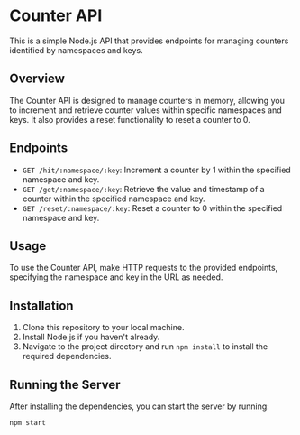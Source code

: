 # Counter API

This is a simple Node.js API that provides endpoints for managing counters identified by namespaces and keys.

## Overview

The Counter API is designed to manage counters in memory, allowing you to increment and retrieve counter values within specific namespaces and keys. It also provides a reset functionality to reset a counter to 0.

## Endpoints

- `GET /hit/:namespace/:key`: Increment a counter by 1 within the specified namespace and key.
- `GET /get/:namespace/:key`: Retrieve the value and timestamp of a counter within the specified namespace and key.
- `GET /reset/:namespace/:key`: Reset a counter to 0 within the specified namespace and key.

## Usage

To use the Counter API, make HTTP requests to the provided endpoints, specifying the namespace and key in the URL as needed.

## Installation

1. Clone this repository to your local machine.
2. Install Node.js if you haven't already.
3. Navigate to the project directory and run `npm install` to install the required dependencies.

## Running the Server

After installing the dependencies, you can start the server by running:

```bash
npm start
